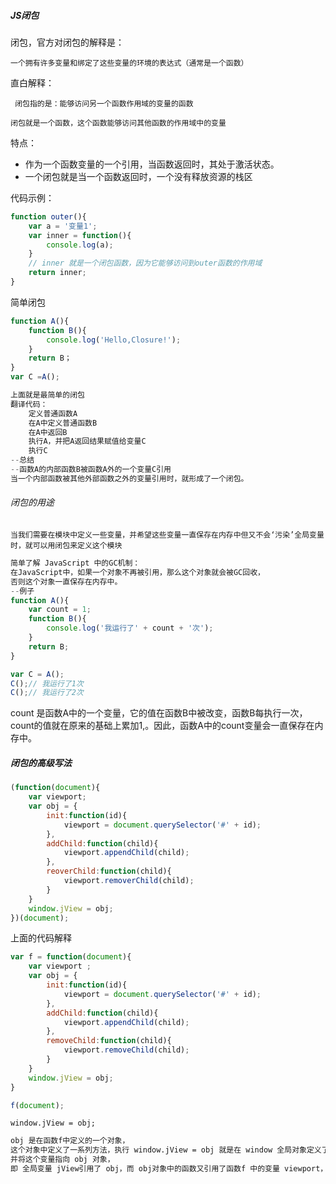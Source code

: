 ##### JS闭包

闭包，官方对闭包的解释是：

`一个拥有许多变量和绑定了这些变量的环境的表达式（通常是一个函数）`

直白解释：

` 闭包指的是：能够访问另一个函数作用域的变量的函数`

`闭包就是一个函数，这个函数能够访问其他函数的作用域中的变量`

特点：

+ 作为一个函数变量的一个引用，当函数返回时，其处于激活状态。
+ 一个闭包就是当一个函数返回时，一个没有释放资源的栈区

代码示例：

~~~ javascript
function outer(){
    var a = '变量1';
    var inner = function(){
        console.log(a);
    }
    // inner 就是一个闭包函数，因为它能够访问到outer函数的作用域
    return inner;
}
~~~

简单闭包

~~~ javascript
function A(){
    function B(){
        console.log('Hello,Closure!');
    }
    return B；
}
var C =A();

上面就是最简单的闭包
翻译代码：
	定义普通函数A
    在A中定义普通函数B
    在A中返回B
    执行A，并把A返回结果赋值给变量C
    执行C
--总结
--函数A的内部函数B被函数A外的一个变量C引用
当一个内部函数被其他外部函数之外的变量引用时，就形成了一个闭包。

~~~

###### 闭包的用途

`当我们需要在模块中定义一些变量，并希望这些变量一直保存在内存中但又不会‘污染’全局变量时，就可以用闭包来定义这个模块`

~~~javascript
简单了解 JavaScript 中的GC机制：
在JavaScript中，如果一个对象不再被引用，那么这个对象就会被GC回收，
否则这个对象一直保存在内存中。
--例子
function A(){
    var count = 1;
    function B(){
        console.log('我运行了' + count + '次');
    }
    return B;
}

var C = A();
C();// 我运行了1次
C();// 我运行了2次
~~~

count 是函数A中的一个变量，它的值在函数B中被改变，函数B每执行一次，count的值就在原来的基础上累加1,。因此，函数A中的count变量会一直保存在内存中。



##### 闭包的高级写法

~~~ javascript
(function(document){
    var viewport;
    var obj = {
        init:function(id){
            viewport = document.querySelector('#' + id);
        },
        addChild:function(child){
            viewport.appendChild(child);
        },
        reoverChild:function(child){
            viewport.removerChild(child);
        }
    }
    window.jView = obj;
})(document);
~~~

上面的代码解释

~~~ javascript
var f = function(document){
    var viewport ;
    var obj = {
        init:function(id){
            viewport = document.querySelector('#' + id);
        },
        addChild:function(child){
            viewport.appendChild(child);
        },
        removeChild:function(child){
            viewport.removeChild(child);
        }
    }
    window.jView = obj;
}

f(document);
~~~

`window.jView = obj;`

~~~ html
obj 是在函数f中定义的一个对象，
这个对象中定义了一系列方法，执行 window.jView = obj 就是在 window 全局对象定义了一个变量 jView，
并将这个变量指向 obj 对象，
即 全局变量 jView引用了 obj，而 obj对象中的函数又引用了函数f 中的变量 viewport，因此函数 f中的viewport 不会被GC回收，viewport会一直保存到内存中。所以形成闭包的条件。
~~~

